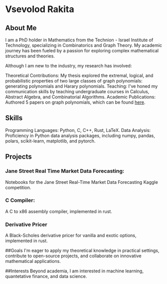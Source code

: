 # Vsevolod Rakita
## About Me
I am a PhD holder in Mathematics from the Technion - Israel Institute of Technology, specializing in Combinatorics and Graph Theory. My academic journey has been fueled by a passion for exploring complex mathematical structures and theories. 

Although I am new to the industry, my research has involved:

Theoretical Contributions: My thesis explored the extremal, logical, and probabilistic properties of two large classes of graph polynomials: generating polynomials and Harary polynomials.
Teaching: I've honed my communication skills by teaching undergraduate courses in Calculus, Abstract Algebra, and Combinatorial Algorithms.
Academic Publications: Authored 5 papers on graph polynomials, which can be found <a href="https://scholar.google.com/citations?hl=en&user=QkWGw3IAAAAJ"> here</a>.

## Skills
Programming Languages: Python, C, C++, Rust, LaTeX.
Data Analysis: Proficiency in Python data analysis packages, including numpy, pandas, polars, scikit-learn, matplotlib, and pytorch.

## Projects
### Jane Street Real Time Market Data Forecasting: 
Notebooks for the Jane Street Real-Time Market Data Forecasting Kaggle competition.
### C Compiler:
A C to x86 assembly compiler, implemented in rust.
### Derivative Pricer
A Black-Scholes derivative pricer for vanilla and exotic options, implemented in rust.

##Goals
I'm eager to apply my theoretical knowledge in practical settings, contribute to open-source projects, and collaborate on innovative mathematical applications. 

##Interests
Beyond academia, I am interested in machine learning, quantetative finance, and data science.
